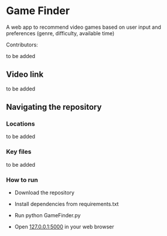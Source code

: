 # Game Finder

A web app to recommend video games based on user input and preferences (genre, difficulty, available time)

Contributors:

to be added



## Video link

to be added



## Navigating the repository

### Locations

to be added

### Key files

to be added

### How to run

- Download the repository

- Install dependencies from requirements.txt

- Run python GameFinder.py

- Open [127.0.0.1:5000](127.0.0.1:5000) in your web browser
